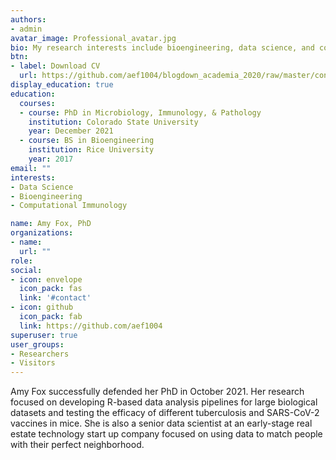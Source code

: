 ```yaml
---
authors:
- admin
avatar_image: Professional_avatar.jpg
bio: My research interests include bioengineering, data science, and computational immunology.
btn:
- label: Download CV
  url: https://github.com/aef1004/blogdown_academia_2020/raw/master/content/authors/admin/Amy%20Fox%20CV.pdf
display_education: true
education:
  courses:
  - course: PhD in Microbiology, Immunology, & Pathology
    institution: Colorado State University
    year: December 2021
  - course: BS in Bioengineering
    institution: Rice University
    year: 2017
email: ""
interests:
- Data Science
- Bioengineering
- Computational Immunology

name: Amy Fox, PhD
organizations:
- name: 
  url: ""
role:
social:
- icon: envelope
  icon_pack: fas
  link: '#contact'
- icon: github
  icon_pack: fab
  link: https://github.com/aef1004
superuser: true
user_groups:
- Researchers
- Visitors
---
```


Amy Fox successfully defended her PhD in October 2021. Her research focused on developing R-based data analysis pipelines for large biological datasets and  testing the efficacy of different tuberculosis and SARS-CoV-2 vaccines in mice. She is also a senior data scientist at an early-stage real estate technology start up company focused on using data to match people with their perfect neighborhood.


